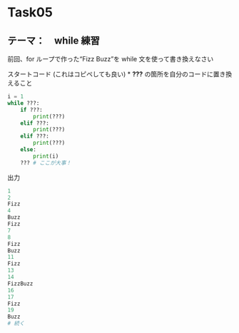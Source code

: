 # Task05
## テーマ：　while 練習
前回、for ループで作った“Fizz Buzz”を while 文を使って書き換えなさい


スタートコード (これはコピペしても良い)    *  **???** の箇所を自分のコードに置き換えること

```python
i = 1
while ???:
    if ???:
        print(???)
    elif ???:
        print(???)
    elif ???:
        print(???)
    else:
        print(i)
    ??? # ここが大事！

```

出力
```python
1
2
Fizz
4
Buzz
Fizz
7
8
Fizz
Buzz
11
Fizz
13
14
FizzBuzz
16
17
Fizz
19
Buzz
# 続く
```
